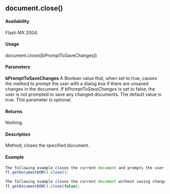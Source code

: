 ## document.close()

#### Availability

Flash MX 2004.

#### Usage

document.close([bPromptToSaveChanges])

#### Parameters

**bPromptToSaveChanges** A Boolean value that, when set to true, causes the method to prompt the user with a dialog box if there are unsaved changes in the document. If *bPromptToSaveChanges* is set to false, the user is not prompted to save any changed documents. The default value is true. This parameter is optional.

#### Returns

Nothing.

#### Description

Method; closes the specified document.

#### Example

```javascript
The following example closes the current document and prompts the user with a dialog box to save changes:
fl.getDocumentDOM().close();

The following example closes the current document without saving changes:
fl.getDocumentDOM().close(false);

```